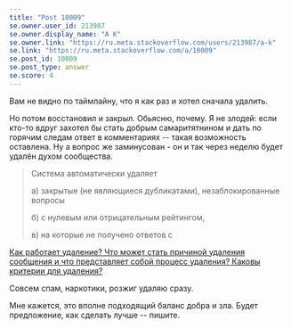 ```yaml
---
title: "Post 10009"
se.owner.user_id: 213987
se.owner.display_name: "A K"
se.owner.link: "https://ru.meta.stackoverflow.com/users/213987/a-k"
se.link: "https://ru.meta.stackoverflow.com/a/10009"
se.post_id: 10009
se.post_type: answer
se.score: 4
---
```

<p>Вам не видно по таймлайну, что я как раз и хотел сначала удалить. </p>

<p>Но потом восстановил и закрыл. Обьясню, почему. Я не злодей: если кто-то вдруг захотел бы стать добрым самаритятнином и дать по горячим следам ответ в комментариях -- такая возможность оставлена. Ну а вопрос же заминусован - он и так через неделю будет удалён духом сообщества.</p>

<blockquote>
  <p>Система автоматически удаляет </p>
  
  <p>а) закрытые (не являющиеся дубликатами), незаблокированные вопросы </p>
  
  <p>б) с нулевым или отрицательным рейтингом, </p>
  
  <p>в) на которые не получено ответов с</p>
</blockquote>

<p><a href="https://ru.meta.stackoverflow.com/q/2293/213987">Как работает удаление? Что может стать причиной удаления сообщения и что представляет собой процесс удаления? Каковы критерии для удаления?</a></p>

<p>Совсем спам, наркотики, розжиг удаляю сразу.</p>

<p>Мне кажется, это вполне подходящий баланс добра и зла. Будет предложение, как сделать лучше -- пишите.</p>
